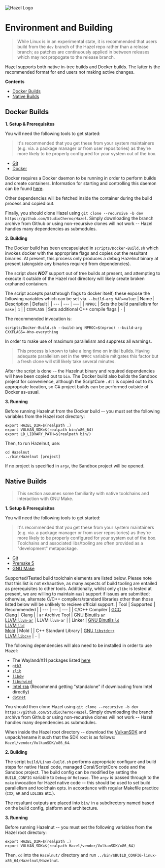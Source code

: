 <div class="title"> 
    <img src="/res/HazelGradientLogo-Square.png" alt="Hazel Logo" />
    <h1> Environment and Building </h1>
</div>

> While Linux is in an experimental state, it is recommended that users build from the `dev` branch of the Hazel repo rather than a release branch; as patches are continuously applied in between releases which may not propogate to the release branch.

Hazel supports both native in-tree builds and Docker builds. The latter is the recommended format for end users not
making active changes.

**Contents**
 - [Docker Builds](#docker-builds)
 - [Native Builds](#native-builds)

## Docker Builds

**1. Setup & Prerequisites**

You will need the following tools to get started:

> It's recommended that you get these from your system maintainers (e.g. via. a package manager or from user repositories) as they're more likely to be properly configured for your system out of the box.

 - [Git](https://git-scm.com/downloads)
 - [Docker](https://www.docker.com/)

Docker requires a Docker daemon to be running in order to perform builds and create containers. Information for starting and controlling this daemon can be found [here](https://docs.docker.com/config/daemon/start/).

Other dependencies will be fetched inside the container during the build process and copied out.

Finally, you should clone Hazel using `git clone --recursive -b dev https://github.com/StudioCherno/Hazel`. Simply downloading the branch archive from Github or using non-recursive clones will not work -- Hazel handles many dependencies as submodules.

**2. Building**

The Docker build has been encapsulated in `scripts/Docker-Build.sh` which invokes docker with the appropriate flags and copies out the resultant binaries. At present, this process only produces a debug Hazelnut binary at present (alongside any binaries required from dependencies).

The script *does **NOT*** support out of tree builds at present, and attempting to execute it outside of the Hazel root directory will likely create broken orphaned containers. 

The script accepts passthrough flags to docker itself; these expose the following variables which can be set via. `--build-arg VAR=value`:
| Name       | Description                           | Default |
| ---        | ---                                   | ---     |
| `NPROC`    | Sets the build parallelism for `make` | `1`     |
| `CXXFLAGS` | Sets additional C++ compile flags     | `-`     |

The recommended invocation is:
```
scripts/Docker-Build.sh --build-arg NPROC=$(nproc) --build-arg CXXFLAGS=-Wno-everything
```
In order to make use of maximum parallelism and suppress all warnings.

> This process is known to take a long time on initial builds. Having adequate parallelism set in the `NPROC` variable mitigates this factor but a fresh clone will still likely take several minutes.

After the script is done -- the Hazelnut binary and required dependencies will have been copied out to `bin`. The Docker build also builds the Sandbox project for convenience, although the ScriptCore `.dll` is copied out to its appropriate location, so C# project builds can be performed outside of Docker as-usual.

**3. Running**

Before running Hazelnut from the Docker build -- you must set the following variables from the Hazel root directory:
```
export HAZEL_DIR=$(realpath .)
export VULKAN_SDK=$(realpath bin/x86_64)
export LD_LIBRARY_PATH=$(realpath bin/)
```
Then, to run Hazelnut, use:
```
cd Hazelnut
../bin/Hazelnut [project]
```
If no project is specified in `argv`, the Sandbox project will be opened.

## Native Builds

> This section assumes some familiarity with native toolchains and interaction with GNU Make.

**1. Setup & Prerequisites**

You will need the following tools to get started:

> It's recommended that you get these from your system maintainers (e.g. via. a package manager or from user repositories) as they're more likely to be properly configured for your system out of the box. Toolchains and associated libs/tooling are often provided as a "development" metapackage.

 - [Git](https://git-scm.com/downloads)
 - [Premake 5](https://github.com/premake/premake-core)
 - [GNU Make](https://www.gnu.org/software/make/)

Supported/Tested build toolchain elements are listed below. Please note that this list is not exhaustive, as many aspects of build tooling are entailed as prerequisites to other tools. Additionally,
whilst only `glibc` is tested at present, we are willing to maintain `musl` support if issues are submitted; otherwise, alternate C/C++ compilers/standard libraries other than those listed below
will be unlikely to recieve official support.
| Tool                 | Supported                                                                                                                                                   | Recommended        |
| ---                  | ---                                                                                                                                                         | ---                |
| C/C++ Compiler       | [GCC](https://www.gnu.org/software/gcc/)<br>[Clang](https://github.com/llvm/llvm-project)                                                                   | Clang              |
| `ar` Archive Tool    | [GNU Binutils `ar`](https://www.gnu.org/software/binutils/)<br>[LLVM `llvm-ar`](https://github.com/llvm/llvm-project)                                       | LLVM `llvm-ar`     |
| Linker               | [GNU Binutils `ld`](https://www.gnu.org/software/binutils/)<br>[LLVM `lld`](https://github.com/llvm/llvm-project)<br>[Mold](https://github.com/rui314/mold) | Mold               |
| C++ Standard Library | [GNU `libstdc++`](https://www.gnu.org/software/gcc/)<br>[LLVM `libc++`](https://github.com/llvm/llvm-project)                                               | `-`                |

The following dependencies will also need to be installed in order to use Hazel:
 - The Wayland/X11 packages listed [here](https://www.glfw.org/docs/latest/compile_guide.html#compile_deps_wayland)
 - [`gtk3`](https://www.gtk.org/)
 - [`zlib`](https://www.zlib.net/)
 - [`libdw`](https://sourceware.org/elfutils/)
 - [`libunwind`](https://github.com/libunwind/libunwind)
 - [Intel `tbb`](https://www.intel.com/content/www/us/en/developer/tools/oneapi/onetbb.html) (Recommend getting "standalone" if downloading from Intel directly)
 - [`dotnet`](https://dotnet.microsoft.com/en-us/)

You should then clone Hazel using `git clone --recursive -b dev https://github.com/StudioCherno/Hazel`. Simply downloading the branch archive from Github or using non-recursive clones will not work -- Hazel handles many dependencies as submodules.

When inside the Hazel root directory -- download the [VulkanSDK](https://vulkan.lunarg.com/sdk/home#linux) and unpack/rename it such that the SDK root is as follows: `Hazel/vendor/VulkanSDK/x86_64`.

**2. Building**

The script `build/Linux-Build.sh` performs appropriate configure and build steps for native Hazel code, managed Coral/ScriptCore code and the Sandbox project. The build config can be modified by
setting the `BUILD_CONFIG` variable to `Debug` or `Release`. The `argv` is passed through to the `make` invocation for Hazel native code -- this should be used to set build parallelism and
toolchain opts. in accordance with regular Makefile practice (`CXX`, `AR` and `LDLIBS` etc.).

The resultant outputs are placed into `bin/` in a subdirectory named based on the build config, platform and architecture.

**3. Running**

Before running Hazelnut -- you must set the following variables from the Hazel root directory:
```
export HAZEL_DIR=$(realpath .)
export VULKAN_SDK=$(realpath Hazel/vendor/VulkanSDK/x86_64)
```

Then, `cd` into the `Hazelnut/` directory and run `../bin/$BUILD_CONFIG-linux-x86_64/Hazelnut/Hazelnut`.
